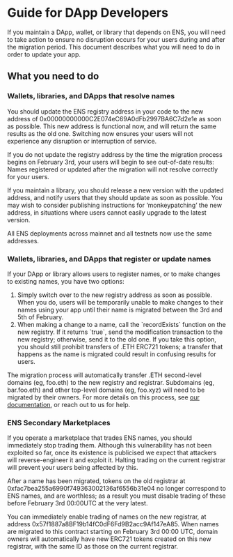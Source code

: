 # Guide for DApp Developers

If you maintain a DApp, wallet, or library that depends on ENS, you will need to take action to ensure no disruption occurs for your users during and after the migration period. This document describes what you will need to do in order to update your app.

## What you need to do

### Wallets, libraries, and DApps that resolve names

You should update the ENS registry address in your code to the new address of 0x00000000000C2E074eC69A0dFb2997BA6C7d2e1e as soon as possible. This new address is functional now, and will return the same results as the old one. Switching now ensures your users will not experience any disruption or interruption of service.

If you do not update the registry address by the time the migration process begins on February 3rd, your users will begin to see out-of-date results: Names registered or updated after the migration will not resolve correctly for your users.

If you maintain a library, you should release a new version with the updated address, and notify users that they should update as soon as possible. You may wish to consider publishing instructions for ‘monkeypatching’ the new address, in situations where users cannot easily upgrade to the latest version.

All ENS deployments across mainnet and all testnets now use the same addresses.

### Wallets, libraries, and DApps that register or update names

If your DApp or library allows users to register names, or to make changes to existing names, you have two options:

1. Simply switch over to the new registry address as soon as possible. When you do, users will be temporarily unable to make changes to their names using your app until their name is migrated between the 3rd and 5th of February.
2. When making a change to a name, call the \`recordExists\` function on the new registry. If it returns \`true\`, send the modification transaction to the new registry; otherwise, send it to the old one. If you take this option, you should still prohibit transfers of .ETH ERC721 tokens; a transfer that happens as the name is migrated could result in confusing results for users.

The migration process will automatically transfer .ETH second-level domains (eg, foo.eth) to the new registry and registrar. Subdomains (eg, bar.foo.eth) and other top-level domains (eg, foo.xyz) will need to be migrated by their owners. For more details on this process, see [our documentation](technical-description.md), or reach out to us for help.

### ENS Secondary Marketplaces

If you operate a marketplace that trades ENS names, you should immediately stop trading them. Although this vulnerability has not been exploited so far, once its existence is publicised we expect that attackers will reverse-engineer it and exploit it. Halting trading on the current registrar will prevent your users being affected by this.

After a name has been migrated, tokens on the old registrar at 0xfac7bea255a6990f749363002136af6556b31e04 no longer correspond to ENS names, and are worthless; as a result you must disable trading of these before February 3rd 00:00UTC at the very latest.

You can immediately enable trading of names on the new registrar, at address 0x57f1887a8BF19b14fC0dF6Fd9B2acc9Af147eA85. When names are migrated to this contract starting on February 3rd 00:00 UTC, domain owners will automatically have new ERC721 tokens created on this new registrar, with the same ID as those on the current registrar.
